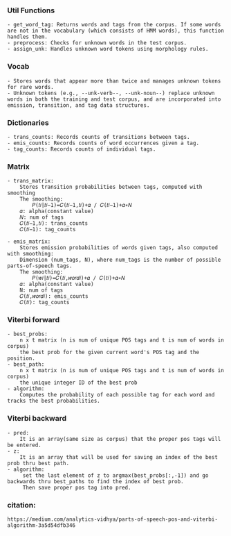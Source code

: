 ### Util Functions
    - get_word_tag: Returns words and tags from the corpus. If some words are not in the vocabulary (which consists of HMM words), this function handles them.
    - preprocess: Checks for unknown words in the test corpus.
    - assign_unk: Handles unknown word tokens using morphology rules.
        
### Vocab
    - Stores words that appear more than twice and manages unknown tokens for rare words.
    - Unknown tokens (e.g., --unk-verb--, --unk-noun--) replace unknown words in both the training and test corpus, and are incorporated into emission, transition, and tag data structures.
    
### Dictionaries 
    - trans_counts: Records counts of transitions between tags.
    - emis_counts: Records counts of word occurrences given a tag.
    - tag_counts: Records counts of individual tags.

### Matrix
    - trans_matrix:
        Stores transition probabilities between tags, computed with smoothing
        The smoothing:
            𝑃(𝑡𝑖|𝑡𝑖−1)=𝐶(𝑡𝑖−1,𝑡𝑖)+𝛼 / 𝐶(𝑡𝑖−1)+𝛼∗𝑁
        𝛼: alpha(constant value)
        𝑁: num of tags
        𝐶(𝑡𝑖−1,𝑡𝑖): trans_counts
        𝐶(𝑡𝑖−1): tag_counts
    
    - emis_matrix:
        Stores emission probabilities of words given tags, also computed with smoothing:
        Dimension (num_tags, N), where num_tags is the number of possible parts-of-speech tags.
        The smoothing:
            𝑃(𝑤𝑖|𝑡𝑖)=𝐶(𝑡𝑖,𝑤𝑜𝑟𝑑𝑖)+𝛼 / 𝐶(𝑡𝑖)+𝛼∗𝑁
        𝛼: alpha(constant value)
        N: num of tags
        𝐶(𝑡𝑖,𝑤𝑜𝑟𝑑𝑖): emis_counts
        𝐶(𝑡𝑖): tag_counts
        
### Viterbi forward
    - best_probs:
        n x t matrix (n is num of unique POS tags and t is num of words in corpus)
        the best prob for the given current word's POS tag and the position.
    - best_path:
        n x t matrix (n is num of unique POS tags and t is num of words in corpus)
        the unique integer ID of the best prob
    - algorithm:
        Computes the probability of each possible tag for each word and tracks the best probabilities.

### Viterbi backward
    - pred: 
        It is an array(same size as corpus) that the proper pos tags will be entered.
    - z:
        It is an array that will be used for saving an index of the best prob thru best path.
    - algorithm:
         set the last element of z to argmax(best_probs[:,-1]) and go backwards thru best_paths to find the index of best prob.
         Then save proper pos tag into pred.
         
### citation:
    https://medium.com/analytics-vidhya/parts-of-speech-pos-and-viterbi-algorithm-3a5d54dfb346